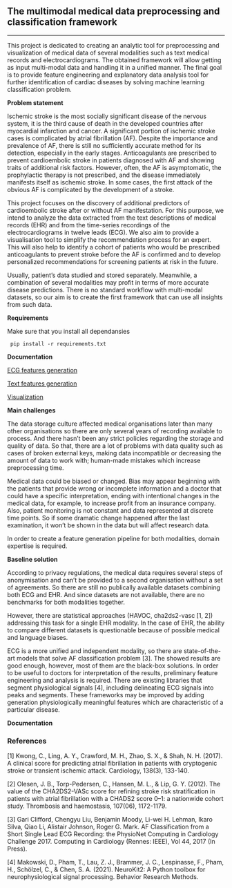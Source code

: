 ## The multimodal medical data preprocessing and classification framework
----------------------
  
This project is dedicated to creating an analytic tool for preprocessing and visualization of medical data of several modalities such as text medical records and electrocardiograms. The obtained framework will allow getting as input multi-modal data and handling it in a unified manner. The final goal is to provide feature engineering and explanatory data analysis tool for further identification of cardiac diseases by solving machine learning classification problem. 

**Problem statement**

Ischemic stroke is the most socially significant disease of the nervous system, it is the third cause of death in the developed countries after myocardial infarction and cancer. A significant portion of ischemic stroke cases is complicated by atrial fibrillation (AF). Despite the importance and prevalence of AF, there is still no sufficiently accurate method for its detection, especially in the early stages. Anticoagulants are prescribed to prevent cardioembolic stroke in patients diagnosed with AF and showing traits of additional risk factors. However, often, the AF is asymptomatic, the prophylactic therapy is not prescribed, and the disease immediately manifests itself as ischemic stroke. In some cases, the first attack of the obvious AF is complicated by the development of a stroke. 

This project focuses on the discovery of additional predictors of cardioembolic stroke after or without AF manifestation. For this purpose, we intend to analyze the data extracted from the text descriptions of medical records (EHR) and from the time-series recordings of the electrocardiograms in twelve leads (ECG). We also aim to provide a visualisation tool to simplify the recommendation process for an expert. This will also help to identify a cohort of patients who would be prescribed anticoagulants to prevent stroke before the AF is confirmed and to develop personalized recommendations for screening patients at risk in the future. 

Usually, patient’s data studied and stored separately. Meanwhile, a combination of several modalities may profit in terms of more accurate disease predictions. There is no standard workflow with multi-modal datasets, so our aim is to create the first framework that can use all insights from such data.   

**Requirements**

Make sure that you install all dependansies

     pip install -r requirements.txt

**Documentation**

[ECG features generation](https://github.com/adasegroup/MMDF-multimodal-medical-features/tree/master/ECG%20features/)

[Text features generation](https://github.com/adasegroup/MMDF-multimodal-medical-features/tree/master/Text%20features/)

[Visualization](https://github.com/adasegroup/MMDF-multimodal-medical-features/tree/master/Visualization)

**Main challenges**

The data storage culture affected medical organisations later than many other organisations so there are only several years of recording available to process. And there hasn’t been any strict policies regarding the storage and quality of data. So that, there are a lot of problems with data quality such as cases of broken external keys, making data incompatible or decreasing the amount of data to work with; human-made mistakes which increase preprocessing time. 

Medical data could be biased or changed. Bias may appear beginning with the patients that provide wrong or incomplete information and a doctor that could have a specific interpretation, ending with intentional changes in the medical data, for example, to increase profit from an insurance company. Also, patient monitoring is not constant and data represented at discrete time points. So if some dramatic change happened after the last examination, it won’t be shown in the data but will affect research data.

In order to create a feature generation pipeline for both modalities, domain expertise is required. 

**Baseline solution**

According to privacy regulations, the medical data requires several steps of anonymisation and can’t be provided to a second organisation without a set of agreements. So there are still no publically available datasets combining both ECG and EHR. And since datasets are not available, there are no benchmarks for both modalities together. 

However, there are statistical approaches (HAVOC, cha2ds2-vasc \[1, 2\]) addressing this task for a single EHR modality. In the case of EHR, the ability to compare different datasets is questionable because of possible medical and language biases. 

ECG is a more unified and independent modality, so there are state-of-the-art models that solve AF classification problem \[3\]. The showed results are good enough, however, most of them are the black-box solutions. In order to be useful to doctors for interpretation of the results, preliminary feature engineering and analysis is required. There are existing libraries that segment physiological signals \[4\], including delineating ECG signals into peaks and segments. These frameworks may be improved by adding generation physiologically meaningful features which are characteristic of a particular disease.

**Documentation**


  
### References 
\[1\] Kwong, C., Ling, A. Y., Crawford, M. H., Zhao, S. X., & Shah, N. H. (2017). A clinical score for predicting atrial fibrillation in patients with cryptogenic stroke or transient ischemic attack. Cardiology, 138(3), 133-140.

\[2\] Olesen, J. B., Torp-Pedersen, C., Hansen, M. L., & Lip, G. Y. (2012). The value of the CHA2DS2-VASc score for refining stroke risk stratification in patients with atrial fibrillation with a CHADS2 score 0–1: a nationwide cohort study. Thrombosis and haemostasis, 107(06), 1172-1179.

\[3\] Gari Clifford, Chengyu Liu, Benjamin Moody, Li-wei H. Lehman, Ikaro Silva, Qiao Li, Alistair Johnson, Roger G. Mark. AF Classification from a Short Single Lead ECG Recording: the PhysioNet Computing in Cardiology Challenge 2017. Computing in Cardiology (Rennes: IEEE), Vol 44, 2017 (In Press).

\[4\] Makowski, D., Pham, T., Lau, Z. J., Brammer, J. C., Lespinasse, F., Pham, H., Schölzel, C., & Chen, S. A. (2021). NeuroKit2: A Python toolbox for neurophysiological signal processing. Behavior Research Methods.

